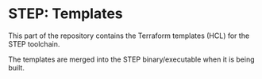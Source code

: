 # STEP: Templates

This part of the repository contains the Terraform templates (HCL) for the STEP toolchain.

The templates are merged into the STEP binary/executable when it is being built.
